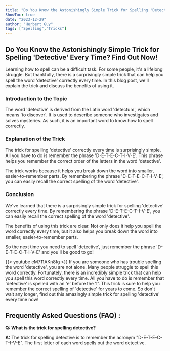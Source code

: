 ```yaml
---
title: "Do You Know the Astonishingly Simple Trick for Spelling 'Detective' Every Time? Find Out Now!"
ShowToc: true 
date: "2023-12-29"
author: "Herbert Guy" 
tags: ["Spelling","Tricks"]
---
```

## Do You Know the Astonishingly Simple Trick for Spelling 'Detective' Every Time? Find Out Now!

Learning how to spell can be a difficult task. For some people, it's a lifelong struggle. But thankfully, there is a surprisingly simple trick that can help you spell the word 'detective' correctly every time. In this blog post, we'll explain the trick and discuss the benefits of using it. 

### Introduction to the Topic

The word 'detective' is derived from the Latin word 'detectum', which means 'to discover'. It is used to describe someone who investigates and solves mysteries. As such, it is an important word to know how to spell correctly. 

### Explanation of the Trick

The trick for spelling 'detective' correctly every time is surprisingly simple. All you have to do is remember the phrase 'D-E-T-E-C-T-I-V-E'. This phrase helps you remember the correct order of the letters in the word 'detective'. 

The trick works because it helps you break down the word into smaller, easier-to-remember parts. By remembering the phrase 'D-E-T-E-C-T-I-V-E', you can easily recall the correct spelling of the word 'detective'. 

### Conclusion

We've learned that there is a surprisingly simple trick for spelling 'detective' correctly every time. By remembering the phrase 'D-E-T-E-C-T-I-V-E', you can easily recall the correct spelling of the word 'detective'. 

The benefits of using this trick are clear. Not only does it help you spell the word correctly every time, but it also helps you break down the word into smaller, easier-to-remember parts. 

So the next time you need to spell 'detective', just remember the phrase 'D-E-T-E-C-T-I-V-E' and you'll be good to go!

{{< youtube eM711AKn8fg >}} 
If you are someone who has trouble spelling the word 'detective', you are not alone. Many people struggle to spell this word correctly. Fortunately, there is an incredibly simple trick that can help you spell this word correctly every time. All you have to do is remember that 'detective' is spelled with an 'e' before the 't'. This trick is sure to help you remember the correct spelling of 'detective' for years to come. So don't wait any longer, find out this amazingly simple trick for spelling 'detective' every time now!

## Frequently Asked Questions (FAQ) :
**Q: What is the trick for spelling detective?**

**A:** The trick for spelling detective is to remember the acronym "D-E-T-E-C-T-I-V-E". The first letter of each word spells out the word detective.





